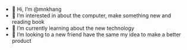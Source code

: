 - 👋 Hi, I’m @mnkhang
- 👀 I’m interested in about the computer, make something new and reading book
- 🌱 I’m currently learning about the new technology
- 💞️ I’m looking to a new friend have the same my idea to make a better product

<!---
mnkhang/mnkhang is a ✨ special ✨ repository because its `README.md` (this file) appears on your GitHub profile.
You can click the Preview link to take a look at your changes.
--->

